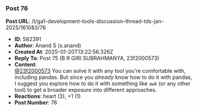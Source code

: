 ### Post 76
**Post URL**: /t/ga1-development-tools-discussion-thread-tds-jan-2025/161083/76
- **ID**: 582391
- **Author**: Anand S (s.anand)
- **Created At**: 2025-01-20T13:22:56.326Z
- **Reply To**: Post 75 (B R GIRI SUBRAHMANYA, 23f2000573)
- **Content**:  
  <a class="mention" href="/u/23f2000573">@23f2000573</a> You can solve it with any tool you’re comfortable with, including pandas.
But since you <em>already</em> know how to do it with pandas, I suggest you explore how to do it with something like <code>awk</code> (or any other tool) to get a broader exposure into different approaches.
- **Reactions**: heart (3), +1 (1)
- **Post Number**: 76

